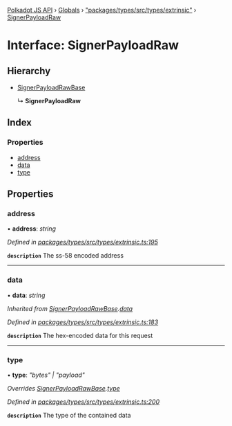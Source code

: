 [Polkadot JS API](../README.md) › [Globals](../globals.md) › ["packages/types/src/types/extrinsic"](../modules/_packages_types_src_types_extrinsic_.md) › [SignerPayloadRaw](_packages_types_src_types_extrinsic_.signerpayloadraw.md)

# Interface: SignerPayloadRaw

## Hierarchy

* [SignerPayloadRawBase](_packages_types_src_types_extrinsic_.signerpayloadrawbase.md)

  ↳ **SignerPayloadRaw**

## Index

### Properties

* [address](_packages_types_src_types_extrinsic_.signerpayloadraw.md#address)
* [data](_packages_types_src_types_extrinsic_.signerpayloadraw.md#data)
* [type](_packages_types_src_types_extrinsic_.signerpayloadraw.md#type)

## Properties

###  address

• **address**: *string*

*Defined in [packages/types/src/types/extrinsic.ts:195](https://github.com/polkadot-js/api/blob/6bd10daf43/packages/types/src/types/extrinsic.ts#L195)*

**`description`** The ss-58 encoded address

___

###  data

• **data**: *string*

*Inherited from [SignerPayloadRawBase](_packages_types_src_types_extrinsic_.signerpayloadrawbase.md).[data](_packages_types_src_types_extrinsic_.signerpayloadrawbase.md#data)*

*Defined in [packages/types/src/types/extrinsic.ts:183](https://github.com/polkadot-js/api/blob/6bd10daf43/packages/types/src/types/extrinsic.ts#L183)*

**`description`** The hex-encoded data for this request

___

###  type

• **type**: *"bytes" | "payload"*

*Overrides [SignerPayloadRawBase](_packages_types_src_types_extrinsic_.signerpayloadrawbase.md).[type](_packages_types_src_types_extrinsic_.signerpayloadrawbase.md#optional-type)*

*Defined in [packages/types/src/types/extrinsic.ts:200](https://github.com/polkadot-js/api/blob/6bd10daf43/packages/types/src/types/extrinsic.ts#L200)*

**`description`** The type of the contained data
